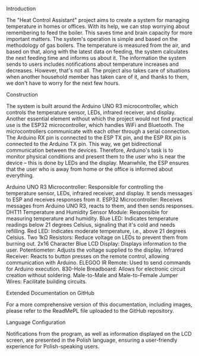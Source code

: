 Introduction

The "Heat Control Assistant" project aims to create a system for managing temperature in homes or offices. With its help, we can stop worrying about remembering to feed the boiler. This saves time and brain capacity for more important matters. The system's operation is simple and based on the methodology of gas boilers. The temperature is measured from the air, and based on that, along with the latest data on feeding, the system calculates the next feeding time and informs us about it. The information the system sends to users includes notifications about temperature increases and decreases. However, that's not all. The project also takes care of situations when another household member has taken care of it, and thanks to them, we don't have to worry for the next few hours.

Construction

The system is built around the Arduino UNO R3 microcontroller, which controls the temperature sensor, LEDs, infrared receiver, and display. Another essential element without which the project would not find practical use is the ESP32 microcontroller, which handles WiFi and Bluetooth. The microcontrollers communicate with each other through a serial connection. The Arduino RX pin is connected to the ESP TX pin, and the ESP RX pin is connected to the Arduino TX pin. This way, we get bidirectional communication between the devices. Therefore, Arduino's task is to monitor physical conditions and present them to the user who is near the device – this is done by LEDs and the display. Meanwhile, the ESP ensures that the user who is away from home or the office is informed about everything.

Arduino UNO R3 Microcontroller: Responsible for controlling the temperature sensor, LEDs, infrared receiver, and display. It sends messages to ESP and receives responses from it.
ESP32 Microcontroller: Receives messages from Arduino UNO R3, reacts to them, and then sends responses.
DHT11 Temperature and Humidity Sensor Module: Responsible for measuring temperature and humidity.
Blue LED: Indicates temperature readings below 21 degrees Celsius, signaling that it's cold and needs refilling.
Red LED: Indicates moderate temperature, i.e., above 21 degrees Celsius.
Two 1kΩ Resistors: Reduce voltage on LEDs to prevent them from burning out.
2x16 Character Blue LCD Display: Displays information to the user.
Potentiometer: Adjusts the voltage supplied to the display.
Infrared Receiver: Reacts to button presses on the remote control, allowing communication with Arduino.
ELEGOO IR Remote: Used to send commands for Arduino execution.
830-Hole Breadboard: Allows for electronic circuit creation without soldering.
Male-to-Male and Male-to-Female Jumper Wires: Facilitate building circuits.

Extended Documentation on GitHub

For a more comprehensive version of this documentation, including images, please refer to the ReadMePL file uploaded to the GitHub repository.

Language Configuration

Notifications from the program, as well as information displayed on the LCD screen, are presented in the Polish language, ensuring a user-friendly experience for Polish-speaking users.
